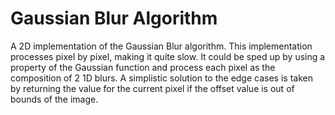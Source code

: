 # Gaussian Blur Algorithm

A 2D implementation of the Gaussian Blur algorithm. This implementation processes pixel by pixel, making it quite slow. It could be sped up by using a property of the Gaussian function and process each pixel as the composition of 2 1D blurs. A simplistic solution to the edge cases is taken by returning the value for the current pixel if the offset value is out of bounds of the image.
